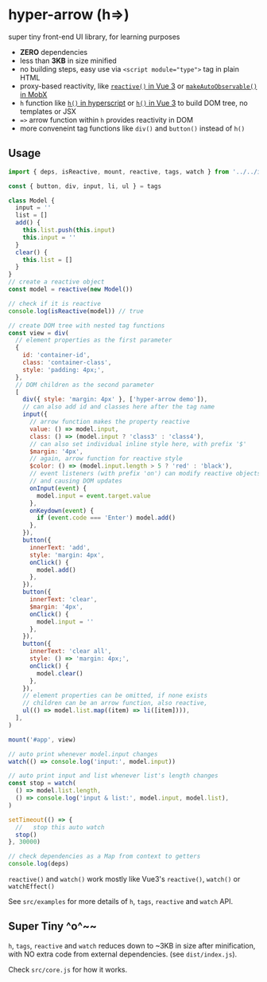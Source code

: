# hyper-arrow (h=>)

super tiny front-end UI library, for learning purposes

- **ZERO** dependencies
- less than **3KB** in size minified
- no building steps, easy use via `<script module="type">` tag in plain HTML
- proxy-based reactivity, like [`reactive()` in Vue 3](https://vuejs.org/api/reactivity-core.html#reactive) or [`makeAutoObservable()` in MobX](https://mobx.js.org/observable-state.html#makeautoobservable)
- `h` function like [`h()` in hyperscript](https://github.com/hyperhype/hyperscript) or [`h()` in Vue 3](https://vuejs.org/api/render-function.html#h) to build DOM tree, no templates or JSX
- `=>` arrow function within `h` provides reactivity in DOM
- more conveneint tag functions like `div()` and `button()` instead of `h()`

## Usage

```js
import { deps, isReactive, mount, reactive, tags, watch } from '../../index.js'

const { button, div, input, li, ul } = tags

class Model {
  input = ''
  list = []
  add() {
    this.list.push(this.input)
    this.input = ''
  }
  clear() {
    this.list = []
  }
}
// create a reactive object
const model = reactive(new Model())

// check if it is reactive
console.log(isReactive(model)) // true

// create DOM tree with nested tag functions
const view = div(
  // element properties as the first parameter
  {
    id: 'container-id',
    class: 'container-class',
    style: 'padding: 4px;',
  },
  // DOM children as the second parameter
  [
    div({ style: 'margin: 4px' }, ['hyper-arrow demo']),
    // can also add id and classes here after the tag name
    input({
      // arrow function makes the property reactive
      value: () => model.input,
      class: () => (model.input ? 'class3' : 'class4'),
      // can also set individual inline style here, with prefix '$'
      $margin: '4px',
      // again, arrow function for reactive style
      $color: () => (model.input.length > 5 ? 'red' : 'black'),
      // event listeners (with prefix 'on') can modify reactive objects
      // and causing DOM updates
      onInput(event) {
        model.input = event.target.value
      },
      onKeydown(event) {
        if (event.code === 'Enter') model.add()
      },
    }),
    button({
      innerText: 'add',
      style: 'margin: 4px',
      onClick() {
        model.add()
      },
    }),
    button({
      innerText: 'clear',
      $margin: '4px',
      onClick() {
        model.input = ''
      },
    }),
    button({
      innerText: 'clear all',
      style: () => 'margin: 4px;',
      onClick() {
        model.clear()
      },
    }),
    // element properties can be omitted, if none exists
    // children can be an arrow function, also reactive,
    ul(() => model.list.map((item) => li([item]))),
  ],
)

mount('#app', view)

// auto print whenever model.input changes
watch(() => console.log('input:', model.input))

// auto print input and list whenever list's length changes
const stop = watch(
  () => model.list.length,
  () => console.log('input & list:', model.input, model.list),
)

setTimeout(() => {
  //   stop this auto watch
  stop()
}, 30000)

// check dependencies as a Map from context to getters
console.log(deps)
```

`reactive()` and `watch()` work mostly like Vue3's `reactive()`, `watch()` or `watchEffect()`

See `src/examples` for more details of `h`, `tags`, `reactive` and `watch` API.

## Super Tiny ^o^~~

`h`, `tags`, `reactive` and `watch` reduces down to ~3KB in size
after minification, with NO extra code from external dependencies. (see `dist/index.js`).

Check `src/core.js` for how it works.
